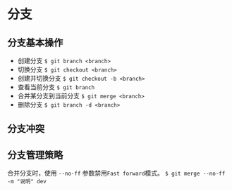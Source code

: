 # 分支

## 分支基本操作
* 创建分支 `$ git branch <branch>`
* 切换分支 `$ git checkout <branch>`
* 创建并切换分支 `$ git checkout -b <branch>`
* 查看当前分支 `$ git branch`
* 合并某分支到当前分支 `$ git merge <branch>`
* 删除分支 `$ git branch -d <branch>`

## 分支冲突


## 分支管理策略
合并分支时，使用 `--no-ff` 参数禁用`Fast forward`模式。
`$ git merge --no-ff -m "说明" dev`